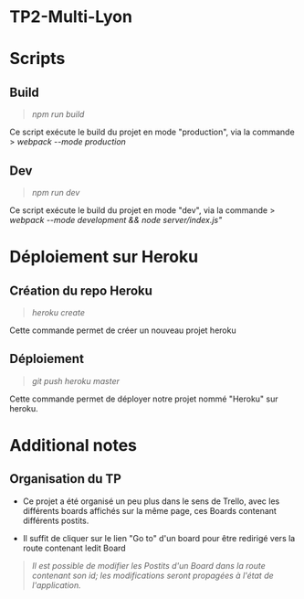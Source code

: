 # TP2-Multi-Lyon

# Scripts

## Build

> *npm run build*

Ce script exécute le build du projet en mode "production", via la commande > *webpack --mode production*

## Dev

> *npm run dev*

Ce script exécute le build du projet en mode "dev", via la commande > *webpack --mode development && node server/index.js"*

# Déploiement sur Heroku

## Création du repo Heroku

> *heroku create*

Cette commande permet de créer un nouveau projet heroku

## Déploiement

> *git push heroku master*

Cette commande permet de déployer notre projet nommé "Heroku" sur heroku.

# Additional notes

## Organisation du TP

- Ce projet a été organisé un peu plus dans le sens de Trello, avec les différents boards affichés sur la même page, ces Boards contenant différents postits.

- Il suffit de cliquer sur le lien "Go to" d'un board pour être redirigé vers la route contenant ledit Board

> *Il est possible de modifier les Postits d'un Board dans la route contenant son id; les modifications seront propagées à l'état de l'application.*